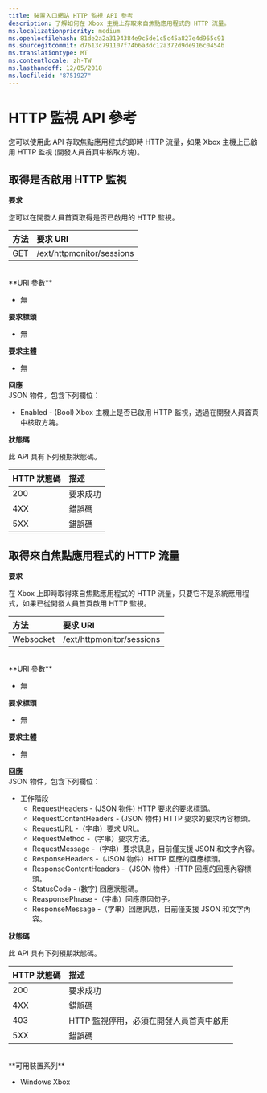 ```yaml
---
title: 裝置入口網站 HTTP 監視 API 參考
description: 了解如何在 Xbox 主機上存取來自焦點應用程式的 HTTP 流量。
ms.localizationpriority: medium
ms.openlocfilehash: 81de2a2a3194384e9c5de1c5c45a827e4d965c91
ms.sourcegitcommit: d7613c791107f74b6a3dc12a372d9de916c0454b
ms.translationtype: MT
ms.contentlocale: zh-TW
ms.lasthandoff: 12/05/2018
ms.locfileid: "8751927"
---
```

# <a name="http-monitor-api-reference"></a>HTTP 監視 API 參考   
您可以使用此 API 存取焦點應用程式的即時 HTTP 流量，如果 Xbox 主機上已啟用 HTTP 監視 (開發人員首頁中核取方塊)。

## <a name="get-if-the-http-monitor-is-enabled"></a>取得是否啟用 HTTP 監視

**要求**

您可以在開發人員首頁取得是否已啟用的 HTTP 監視。

方法      | 要求 URI
:------     | :-----
GET | /ext/httpmonitor/sessions
<br />
**URI 參數**

- 無

**要求標頭**

- 無

**要求主體**

- 無

**回應**   
JSON 物件，包含下列欄位：

* Enabled - (Bool) Xbox 主機上是否已啟用 HTTP 監視，透過在開發人員首頁中核取方塊。

**狀態碼**

此 API 具有下列預期狀態碼。

HTTP 狀態碼      | 描述
:------     | :-----
200 | 要求成功
4XX | 錯誤碼
5XX | 錯誤碼

## <a name="get-http-traffic-from-the-focused-app"></a>取得來自焦點應用程式的 HTTP 流量
**要求**

在 Xbox 上即時取得來自焦點應用程式的 HTTP 流量，只要它不是系統應用程式，如果已從開發人員首頁啟用 HTTP 監視。

方法      | 要求 URI
:------     | :-----
Websocket | /ext/httpmonitor/sessions
<br />
**URI 參數**

- 無

**要求標頭**

- 無

**要求主體**

- 無

**回應**   
JSON 物件，包含下列欄位：

* 工作階段
    * RequestHeaders - (JSON 物件) HTTP 要求的要求標頭。
    * RequestContentHeaders - (JSON 物件) HTTP 要求的要求內容標頭。
    * RequestURL -（字串）要求 URL。
    * RequestMethod -（字串）要求方法。
    * RequestMessage -（字串）要求訊息，目前僅支援 JSON 和文字內容。
    * ResponseHeaders -（JSON 物件）HTTP 回應的回應標頭。
    * ResponseContentHeaders -（JSON 物件）HTTP 回應的回應內容標頭。
    * StatusCode - (數字) 回應狀態碼。
    * ReasponsePhrase -（字串）回應原因句子。
    * ResponseMessage -（字串）回應訊息，目前僅支援 JSON 和文字內容。

**狀態碼**

此 API 具有下列預期狀態碼。

HTTP 狀態碼      | 描述
:------     | :-----
200 | 要求成功
4XX | 錯誤碼
403 | HTTP 監視停用，必須在開發人員首頁中啟用
5XX | 錯誤碼

<br />
**可用裝置系列**

* Windows Xbox